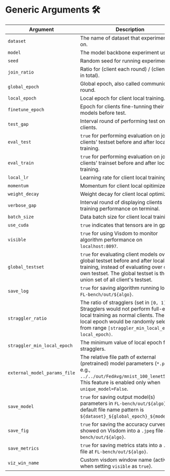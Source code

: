# Generic Arguments 🛠
| Argument| Description        |
| - | - |
| `dataset`                            | The name of dataset that experiment run on.        |
| `model`                              | The model backbone experiment used.                |
| `seed`| Random seed for running experiment.                |
| `join_ratio`                         | Ratio for (client each round) / (client num in total).                            |
| `global_epoch`                       | Global epoch, also called communication round.     |
| `local_epoch`                        | Local epoch for client local training.             |
| `finetune_epoch`                     | Epoch for clients fine-tunning their models before test.                          |
| `test_gap`                           | Interval round of performing test on clients.      |
| `eval_test`                          | `true` for performing evaluation on joined clients' testset before and after local training.             |
| `eval_train`                         | `true` for performing evaluation on joined clients' trainset before and after local training.            |
| `local_lr`                           | Learning rate for client local training.           |
| `momentum`                           | Momentum for client local opitimizer.              |
| `weight_decay`                       | Weight decay for client local optimizer.           |
| `verbose_gap`                        | Interval round of displaying clients training performance on terminal.            |
| `batch_size`                         | Data batch size for client local training.         |
| `use_cuda`                           | `true` indicates that tensors are in gpu.  |
| `visible`                            | `true` for using Visdom to monitor algorithm performance on `localhost:8097`.                            |
| `global_testset`                     | `true` for evaluating client models over the global testset before and after local training, instead of evaluating over clients own testset. The global testset is the union set of all client's testset. |
| `save_log`                           | `true` for saving algorithm running log in `FL-bench/out/${algo}`.        |
| `straggler_ratio`                    | The ratio of stragglers (set in `[0, 1]`). Stragglers would not perform full-epoch local training as normal clients. Their local epoch would be randomly selected from range `[straggler_min_local_epoch, local_epoch)`.                 |
| `straggler_min_local_epoch`          | The minimum value of local epoch for stragglers.   |
| `external_model_params_file`         | The relative file path of external (pretrained) model parameters (`*.pt`). e.g., `../../out/FedAvg/mnist_100_lenet5.pt`. This feature is enabled only when `unique_model=False`.                          |
| `save_model`                         | `true` for saving output model(s) parameters in `FL-bench/out/${algo}`.  The default file name pattern is `${dataset}_${global_epoch}_${model}.pt`.                    |
| `save_fig`                           | `true` for saving the accuracy curves showed on Visdom into a `.jpeg` file at `FL-bench/out/${algo}`.    |
| `save_metrics`                       | `true` for saving metrics stats into a `.csv` file at `FL-bench/out/${algo}`.                            |
| `viz_win_name`                       | Custom visdom window name (active when setting `visible` as `true`).  |